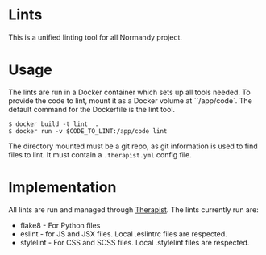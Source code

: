 # Lints

This is a unified linting tool for all Normandy project.

# Usage

The lints are run in a Docker container which sets up all tools needed. To
provide the code to lint, mount it as a Docker volume at ``/app/code`. The
default command for the Dockerfile is the lint tool.

```shell
$ docker build -t lint  .
$ docker run -v $CODE_TO_LINT:/app/code lint
```

The directory mounted must be a git repo, as git information is used to find
files to lint. It must contain a `.therapist.yml` config file.

# Implementation

All lints are run and managed through [Therapist][]. The lints currently run are:

* flake8 - For Python files
* eslint - for JS and JSX files. Local .eslintrc files are respected.
* stylelint - For CSS and SCSS files. Local .stylelint files are respected.

[Therapist]: https://github.com/rehandalal/therapist
